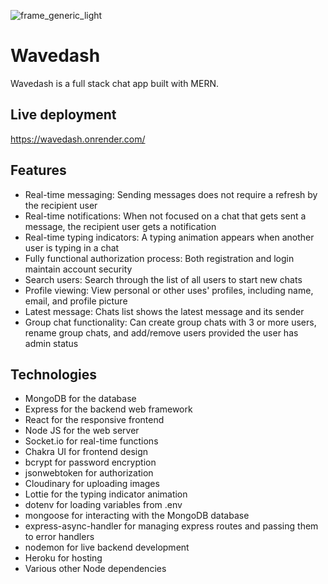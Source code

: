 ![frame_generic_light](https://user-images.githubusercontent.com/80129996/159027714-e39b9f92-9e31-4113-844b-81e861c3b41b.png)

# Wavedash

Wavedash is a full stack chat app built with MERN.

## Live deployment

https://wavedash.onrender.com/

## Features

- Real-time messaging: Sending messages does not require a refresh by the recipient user
- Real-time notifications: When not focused on a chat that gets sent a message, the recipient user gets a notification
- Real-time typing indicators: A typing animation appears when another user is typing in a chat
- Fully functional authorization process: Both registration and login maintain account security 
- Search users: Search through the list of all users to start new chats
- Profile viewing: View personal or other uses' profiles, including name, email, and profile picture
- Latest message: Chats list shows the latest message and its sender
- Group chat functionality: Can create group chats with 3 or more users, rename group chats, and add/remove users provided the user has admin status

## Technologies

- MongoDB for the database
- Express for the backend web framework
- React for the responsive frontend
- Node JS for the web server
- Socket.io for real-time functions
- Chakra UI for frontend design
- bcrypt for password encryption
- jsonwebtoken for authorization
- Cloudinary for uploading images
- Lottie for the typing indicator animation
- dotenv for loading variables from .env
- mongoose for interacting with the MongoDB database
- express-async-handler for managing express routes and passing them to error handlers
- nodemon for live backend development
- Heroku for hosting
- Various other Node dependencies